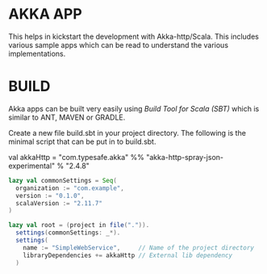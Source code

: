AKKA APP
========

This helps in kickstart the development with Akka-http/Scala. This includes various sample apps which can be read to understand the various implementations.

BUILD
======

Akka apps can be built very easily using *Build Tool for Scala (SBT)* which is similar to ANT, MAVEN or GRADLE.

Create a new file build.sbt in your project directory. The following is the minimal script that can be put in to build.sbt.

val akkaHttp = "com.typesafe.akka" %% "akka-http-spray-json-experimental" % "2.4.8"

```scala
lazy val commonSettings = Seq(
  organization := "com.example",
  version := "0.1.0",
  scalaVersion := "2.11.7"
)

lazy val root = (project in file(".")).
  settings(commonSettings: _*).
  settings(
    name := "SimpleWebService",     // Name of the project directory
    libraryDependencies += akkaHttp // External lib dependency
  )
```

